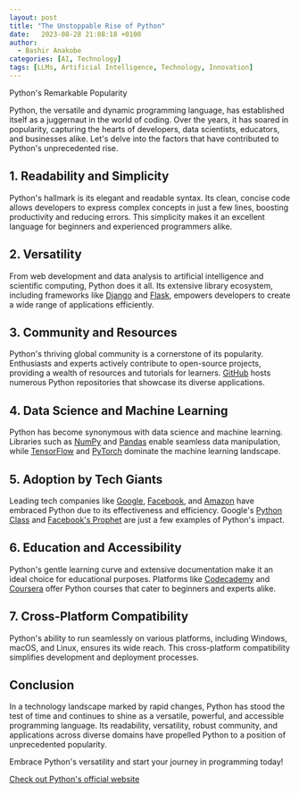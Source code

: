 ```yaml
---
layout: post
title: "The Unstoppable Rise of Python"
date:   2023-08-28 21:08:18 +0100
author: 
  - Bashir Anakobe
categories: [AI, Technology]
tags: [LLMs, Artificial Intelligence, Technology, Innovation]
---
```


Python's Remarkable Popularity

Python, the versatile and dynamic programming language, has established itself as a juggernaut in the world of coding. Over the years, it has soared in popularity, capturing the hearts of developers, data scientists, educators, and businesses alike. Let's delve into the factors that have contributed to Python's unprecedented rise.

## 1. **Readability and Simplicity**

Python's hallmark is its elegant and readable syntax. Its clean, concise code allows developers to express complex concepts in just a few lines, boosting productivity and reducing errors. This simplicity makes it an excellent language for beginners and experienced programmers alike.

## 2. **Versatility**

From web development and data analysis to artificial intelligence and scientific computing, Python does it all. Its extensive library ecosystem, including frameworks like [Django](https://www.djangoproject.com/) and [Flask](https://flask.palletsprojects.com/), empowers developers to create a wide range of applications efficiently.

## 3. **Community and Resources**

Python's thriving global community is a cornerstone of its popularity. Enthusiasts and experts actively contribute to open-source projects, providing a wealth of resources and tutorials for learners. [GitHub](https://github.com/topics/python) hosts numerous Python repositories that showcase its diverse applications.

## 4. **Data Science and Machine Learning**

Python has become synonymous with data science and machine learning. Libraries such as [NumPy](https://numpy.org/) and [Pandas](https://pandas.pydata.org/) enable seamless data manipulation, while [TensorFlow](https://www.tensorflow.org/) and [PyTorch](https://pytorch.org/) dominate the machine learning landscape.

## 5. **Adoption by Tech Giants**

Leading tech companies like [Google](https://www.google.com/), [Facebook](https://www.facebook.com/), and [Amazon](https://www.amazon.com/) have embraced Python due to its effectiveness and efficiency. Google's [Python Class](https://developers.google.com/edu/python) and [Facebook's Prophet](https://facebook.github.io/prophet/docs/quick_start.html) are just a few examples of Python's impact.

## 6. **Education and Accessibility**

Python's gentle learning curve and extensive documentation make it an ideal choice for educational purposes. Platforms like [Codecademy](https://www.codecademy.com/learn/learn-python-3) and [Coursera](https://www.coursera.org/courses?query=python) offer Python courses that cater to beginners and experts alike.

## 7. **Cross-Platform Compatibility**

Python's ability to run seamlessly on various platforms, including Windows, macOS, and Linux, ensures its wide reach. This cross-platform compatibility simplifies development and deployment processes.

## Conclusion

In a technology landscape marked by rapid changes, Python has stood the test of time and continues to shine as a versatile, powerful, and accessible programming language. Its readability, versatility, robust community, and applications across diverse domains have propelled Python to a position of unprecedented popularity.

Embrace Python's versatility and start your journey in programming today!

[Check out Python's official website](https://www.python.org/)
